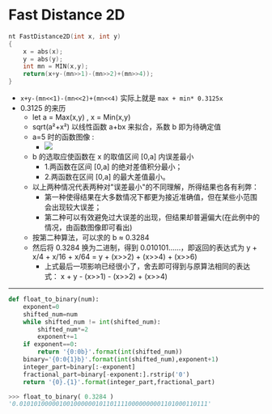 

# Fast Distance 2D


```c
nt FastDistance2D(int x, int y)
{
	x = abs(x);
	y = abs(y);
	int mn = MIN(x,y);
	return(x+y-(mn>>1)-(mn>>2)+(mn>>4));
}
```


 - `x+y-(mn<<1)-(mn<<2)+(mn<<4)` 实际上就是 `max + min* 0.3125x` 
 - 0.3125 的来历
	- let a = Max(x,y) ,  x = Min(x,y)
	- sqrt(a²+x²) 以线性函数 a+bx 来拟合，系数 b 即为待确定值 
	- a=5 时的函数图像 :
		- ![](https://raw.githubusercontent.com/mebusy/notes/master/imgs/algorithm_fastdistance2d_func_a5x.png)
	- b 的选取应使函数在 x 的取值区间 [0,a] 内误差最小
		- 1.两函数在区间 [0,a] 的绝对差值积分最小；
		- 2.两函数在区间 [0,a] 的最大差值最小。
	- 以上两种情况代表两种对"误差最小"的不同理解，所得结果也各有利弊：
		- 第一种使得结果在大多数情况下都更为接近准确值，但在某些小范围会出现较大误差；
		- 第二种可以有效避免过大误差的出现，但结果却普遍偏大(在此例中的情况，由函数图像即可看出)
	- 按第二种算法，可以求的 b ≈  0.3284
	- 然后将 0.3284 换为二进制，得到 0.010101……，即返回的表达式为 y + x/4 + x/16 + x/64 = y + (x>>2) + (x>>4) + (x>>6) 
		- 上式最后一项影响已经很小了，舍去即可得到与原算法相同的表达式： x + y - (x>>1) - (x>>2) + (x>>4)


---

```python
def float_to_binary(num):
    exponent=0
    shifted_num=num
    while shifted_num != int(shifted_num):        
        shifted_num*=2
        exponent+=1
    if exponent==0:
        return '{0:0b}'.format(int(shifted_num))
    binary='{0:0{1}b}'.format(int(shifted_num),exponent+1)
    integer_part=binary[:-exponent]
    fractional_part=binary[-exponent:].rstrip('0')
    return '{0}.{1}'.format(integer_part,fractional_part)
```

```python
>>> float_to_binary( 0.3284 )
'0.0101010000010010000001011011110000000001101000110111'
```
